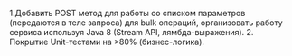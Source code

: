  1.Добавить POST метод для работы со списком параметров (передаются в теле запроса) для bulk операций, организовать работу сервиса используя Java 8 (Stream API, лямбда-выражения).
 2. Покрытие Unit-тестами на >80% (бизнес-логика).
